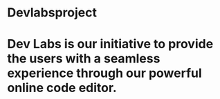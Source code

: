 # Devlabsproject
# Dev Labs is our initiative to provide the users with a seamless experience through our powerful online code editor. 
